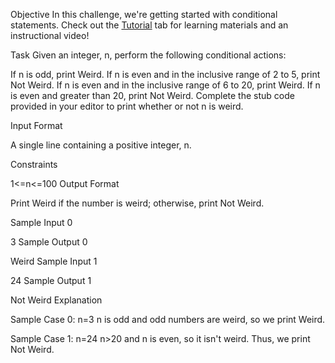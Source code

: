 Objective 
In this challenge, we're getting started with conditional statements. Check out the [Tutorial](https://www.hackerrank.com/challenges/30-conditional-statements/tutorial) tab for learning materials and an instructional video!

Task 
Given an integer, n, perform the following conditional actions:

If n is odd, print Weird.
If n is even and in the inclusive range of 2 to 5, print Not Weird.
If n is even and in the inclusive range of 6 to 20, print Weird.
If n is even and greater than 20, print Not Weird.
Complete the stub code provided in your editor to print whether or not n is weird.

Input Format

A single line containing a positive integer, n.

Constraints

1<=n<=100
Output Format

Print Weird if the number is weird; otherwise, print Not Weird.

Sample Input 0

3
Sample Output 0

Weird
Sample Input 1

24
Sample Output 1

Not Weird
Explanation

Sample Case 0: n=3
n is odd and odd numbers are weird, so we print Weird.

Sample Case 1: n=24 
n>20 and n is even, so it isn't weird. Thus, we print Not Weird.